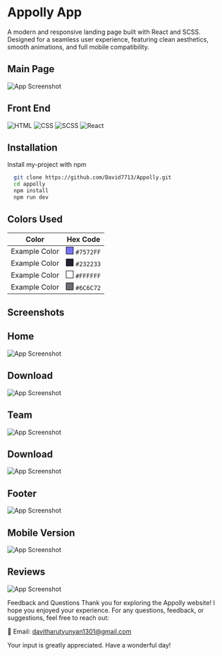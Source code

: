 
# Appolly App


A modern and responsive landing page built with React and SCSS. Designed for a seamless user experience, featuring clean aesthetics, smooth animations, and full mobile compatibility.


  ## Main Page
![App Screenshot](https://github.com/David7713/Appolly/blob/main/src/assets/screenshots/Screenshot_7.png?raw=true)



## Front End


![HTML](https://img.shields.io/badge/-HTML-orange?logo=html5&logoColor=white)
![CSS](https://img.shields.io/badge/-CSS-blue?logo=css3&logoColor=white)
![SCSS](https://img.shields.io/badge/-SCSS-pink?logo=sass&logoColor=white)
![React](https://img.shields.io/badge/-React-blue?logo=react&logoColor=white)


## Installation

Install my-project with npm

```bash
  git clone https://github.com/David7713/Appolly.git
  cd appolly
  npm install
  npm run dev

```
## Colors Used

| Color         | Hex Code                                                          |
| ------------- | ----------------------------------------------------------------- |
| Example Color | <span style="display:inline-block;width:15px;height:15px;background-color:#7572FF;border:1px solid #000;"></span> `#7572FF` |
| Example Color | <span style="display:inline-block;width:15px;height:15px;background-color:#232233;border:1px solid #000;"></span> `#232233` |
| Example Color | <span style="display:inline-block;width:15px;height:15px;background-color:#FFFFFF;border:1px solid #000;"></span> `#FFFFFF` |
| Example Color | <span style="display:inline-block;width:15px;height:15px;background-color:#6C6C72;border:1px solid #000;"></span> `#6C6C72` |



## Screenshots
   ## Home
![App Screenshot](https://github.com/David7713/Appolly/blob/main/src/assets/screenshots/Screenshot_7.png?raw=true)

   ## Download
![App Screenshot](https://github.com/David7713/Appolly/blob/main/src/assets/screenshots/Screenshot_8.png?raw=true)

   ## Team
![App Screenshot](https://github.com/David7713/Appolly/blob/main/src/assets/screenshots/Screenshot_9.png?raw=true)

   ## Download
![App Screenshot](https://github.com/David7713/Appolly/blob/main/src/assets/screenshots/Screenshot_8.png?raw=true)

   ## Footer
![App Screenshot](https://github.com/David7713/Appolly/blob/main/src/assets/screenshots/Screenshot_10.png?raw=true)

   ## Mobile Version
![App Screenshot](https://github.com/David7713/Appolly/blob/main/src/assets/screenshots/Screenshot_11.png?raw=true)


   ## Reviews
![App Screenshot](https://github.com/David7713/Appolly/blob/main/src/assets/screenshots/Screenshot_13.png?raw=true)





Feedback and Questions
Thank you for exploring the Appolly website! I hope you enjoyed your experience. For any questions, feedback, or suggestions, feel free to reach out:

📧 Email: davitharutyunyan1301@gmail.com

Your input is greatly appreciated. Have a wonderful day!

